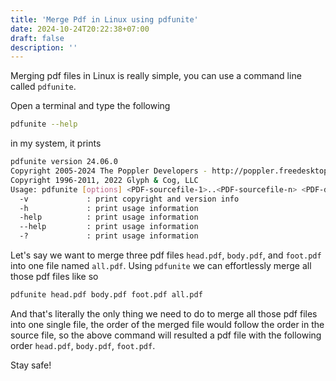 ```yaml
---
title: 'Merge Pdf in Linux using pdfunite'
date: 2024-10-24T20:22:38+07:00
draft: false
description: ''
---
```


Merging pdf files in Linux is really simple, you can use a
command line called `pdfunite`.

Open a terminal and type the following

```bash
pdfunite --help
```

in my system, it prints

```bash
pdfunite version 24.06.0
Copyright 2005-2024 The Poppler Developers - http://poppler.freedesktop.org
Copyright 1996-2011, 2022 Glyph & Cog, LLC
Usage: pdfunite [options] <PDF-sourcefile-1>..<PDF-sourcefile-n> <PDF-destfile>
  -v             : print copyright and version info
  -h             : print usage information
  -help          : print usage information
  --help         : print usage information
  -?             : print usage information
```

Let's say we want to merge three pdf files `head.pdf`, `body.pdf`, and `foot.pdf` into
one file named `all.pdf`. Using `pdfunite` we can effortlessly merge all those pdf
files like so

```bash
pdfunite head.pdf body.pdf foot.pdf all.pdf
```

And that's literally the only thing we need to do to merge all those pdf files 
into one single file, the order of the merged file would follow the order in the
source file, so the above command will resulted a pdf file with the following
order `head.pdf`, `body.pdf`, `foot.pdf`.

Stay safe!
